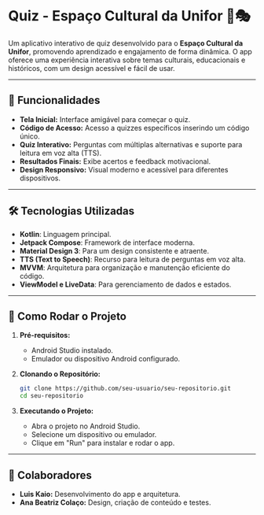 
# Quiz - Espaço Cultural da Unifor 🎨🎭

Um aplicativo interativo de quiz desenvolvido para o **Espaço Cultural da Unifor**, promovendo aprendizado e engajamento de forma dinâmica. O app oferece uma experiência interativa sobre temas culturais, educacionais e históricos, com um design acessível e fácil de usar.

---

## 📜 Funcionalidades

- **Tela Inicial:** Interface amigável para começar o quiz.
- **Código de Acesso:** Acesso a quizzes específicos inserindo um código único.
- **Quiz Interativo:** Perguntas com múltiplas alternativas e suporte para leitura em voz alta (TTS).
- **Resultados Finais:** Exibe acertos e feedback motivacional.
- **Design Responsivo:** Visual moderno e acessível para diferentes dispositivos.

---

## 🛠️ Tecnologias Utilizadas

- **Kotlin**: Linguagem principal.
- **Jetpack Compose**: Framework de interface moderna.
- **Material Design 3**: Para um design consistente e atraente.
- **TTS (Text to Speech)**: Recurso para leitura de perguntas em voz alta.
- **MVVM**: Arquitetura para organização e manutenção eficiente do código.
- **ViewModel e LiveData**: Para gerenciamento de dados e estados.

---

## 🚀 Como Rodar o Projeto

1. **Pré-requisitos:**  
   - Android Studio instalado.  
   - Emulador ou dispositivo Android configurado.  

2. **Clonando o Repositório:**  
   ```bash
   git clone https://github.com/seu-usuario/seu-repositorio.git
   cd seu-repositorio
   ```

3. **Executando o Projeto:**  
   - Abra o projeto no Android Studio.  
   - Selecione um dispositivo ou emulador.  
   - Clique em "Run" para instalar e rodar o app.  

---

## 🤝 Colaboradores

- **Luis Kaio:** Desenvolvimento do app e arquitetura.  
- **Ana Beatriz Colaço:** Design, criação de conteúdo e testes.  

